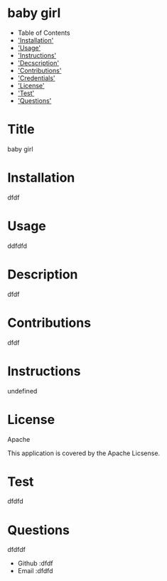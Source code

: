 # baby girl
* Table of Contents
* ['Installation'](#installation)
* ['Usage'](#usage)
* ['Instructions'](#instructions)
* ['Decscription'](#description)
* ['Contributions'](#contributions)
* ['Credentials'](#credentials)
* ['License'](#license)
* ['Test'](#test)
* ['Questions'](#questions)

        
# Title
baby girl
# Installation
dfdf
# Usage 
ddfdfd
# Description
dfdf
# Contributions
dfdf
# Instructions
undefined
# License
Apache


This application is covered by the Apache Licsense.
# Test
dfdfd

# Questions
dfdfdf
* Github :dfdf
* Email :dfdfd